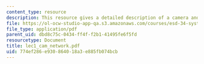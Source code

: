 ```yaml
---
content_type: resource
description: This resource gives a detailed description of a camera and its working.
file: https://ol-ocw-studio-app-qa.s3.amazonaws.com/courses/esd-34-system-architecture-january-iap-2007/774ef286e930864018a3e885fb074bcb_lec1_cam_network.pdf
file_type: application/pdf
parent_uid: dbd8c75c-0434-ff4f-f2b1-41495fe6f5fd
resourcetype: Document
title: lec1_cam_network.pdf
uid: 774ef286-e930-8640-18a3-e885fb074bcb
---
```

